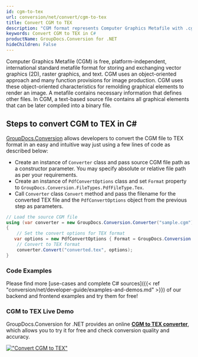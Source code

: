 ```yaml
---
id: cgm-to-tex
url: conversion/net/convert/cgm-to-tex
title: Convert CGM to TEX
description: "CGM format represents Computer Graphics Metafile with .cgm extension. Learn how to convert CGM to TEX file programmatically in C# language using GroupDocs.Conversion for .NET library."
keywords: Convert CGM to TEX in C#
productName: GroupDocs.Conversion for .NET
hideChildren: False
---
```


Computer Graphics Metafile (CGM) is free, platform-independent, international standard metafile format for storing and exchanging vector graphics (2D), raster graphics, and text. CGM uses an object-oriented approach and many function provisions for image production. CGM uses these object-oriented characteristics for remolding graphical elements to render an image. A metafile contains necessary information that defines other files. In CGM, a text-based source file contains all graphical elements that can be later compiled into a binary file.

## Steps to convert CGM to TEX in C#

[GroupDocs.Conversion](https://products.groupdocs.com/conversion/net) allows developers to convert the CGM file to TEX format in an easy and intuitive way just using a few lines of code as described below:

* Create an instance of `Converter` class and pass source CGM file path as a constructor parameter. You may specify absolute or relative file path as per your requirements. 
* Create an instance of `PdfConvertOptions` class and set `Format` property to `GroupDocs.Conversion.FileTypes.PdfFileType.Tex`.
* Call `Converter` class `Convert` method and pass the filename for the converted TEX file and the `PdfConvertOptions` object from the previous step as parameters.

```csharp
// Load the source CGM file
using (var converter = new GroupDocs.Conversion.Converter("sample.cgm"))
{
    // Set the convert options for TEX format
   var options = new PdfConvertOptions { Format = GroupDocs.Conversion.FileTypes.PdfFileType.Tex };
    // Convert to TEX format
    converter.Convert("converted.tex", options);
}
```

### Code Examples

Please find more [use-cases and complete C# sources]({{< ref "conversion/net/developer-guide/examples-and-demos.md" >}}) of our backend and frontend examples and try them for free!

### CGM to TEX Live Demo

GroupDocs.Conversion for .NET provides an online [**CGM to TEX converter**](https://products.groupdocs.app/conversion/cgm-to-tex), which allows you to try it for free and check conversion quality and accuracy.

[!["Convert CGM to TEX"](conversion/net/images/convert-to-tex/convert-cgm-to-tex.png)](https://products.groupdocs.app/conversion/cgm-to-tex)